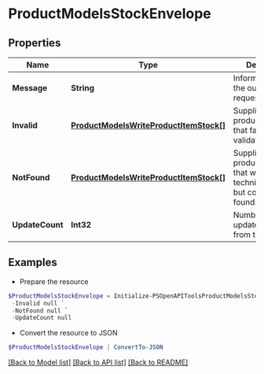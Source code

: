 # ProductModelsStockEnvelope
## Properties

Name | Type | Description | Notes
------------ | ------------- | ------------- | -------------
**Message** | **String** | Information about the outcome of the request. | [optional] 
**Invalid** | [**ProductModelsWriteProductItemStock[]**](ProductModelsWriteProductItemStock.md) | Supplied productItemStocks that failed validation. | [optional] 
**NotFound** | [**ProductModelsWriteProductItemStock[]**](ProductModelsWriteProductItemStock.md) | Supplied productItemStocks that were technically valid, but couldn&#39;t be found. | [optional] 
**UpdateCount** | **Int32** | Number of stock updates resulting from the request. | [optional] 

## Examples

- Prepare the resource
```powershell
$ProductModelsStockEnvelope = Initialize-PSOpenAPIToolsProductModelsStockEnvelope  -Message null `
 -Invalid null `
 -NotFound null `
 -UpdateCount null
```

- Convert the resource to JSON
```powershell
$ProductModelsStockEnvelope | ConvertTo-JSON
```

[[Back to Model list]](../README.md#documentation-for-models) [[Back to API list]](../README.md#documentation-for-api-endpoints) [[Back to README]](../README.md)

